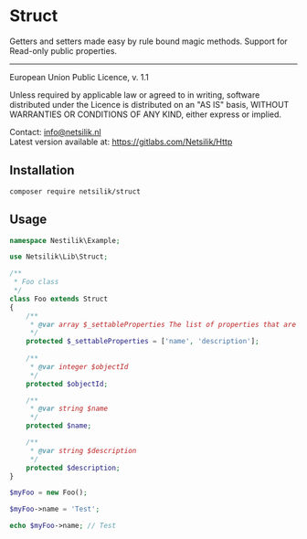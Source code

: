 Struct
======

Getters and setters made easy by rule bound magic methods. Support for Read-only public properties.

---

European Union Public Licence, v. 1.1

Unless required by applicable law or agreed to in writing, software
distributed under the Licence is distributed on an "AS IS" basis,
WITHOUT WARRANTIES OR CONDITIONS OF ANY KIND, either express or implied.

Contact: info@netsilik.nl  
Latest version available at: https://gitlabs.com/Netsilik/Http

Installation
------------

```
composer require netsilik/struct
```

Usage
-----

```php
namespace Nestilik\Example;

use Netsilik\Lib\Struct;

/**
 * Foo class
 */
class Foo extends Struct
{
	/**
	 * @var array $_settableProperties The list of properties that are settable
	 */
	protected $_settableProperties = ['name', 'description'];
	
	/**
	 * @var integer $objectId
	 */
	protected $objectId;

	/**
	 * @var string $name
	 */
	protected $name;

	/**
	 * @var string $description
	 */
	protected $description;
}

$myFoo = new Foo();

$myFoo->name = 'Test';

echo $myFoo->name; // Test

```
